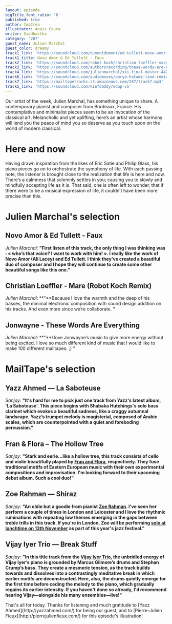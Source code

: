 ```yaml
---
layout: episode
bigTitle_font_ratio: '6'
published: true
author: ImaCrea
illustrator: Anais Caura
writer: Siddhartha
category: '287'
guest_name: Julien Marchal
guest_color: dreamy
track1_link: 'https://soundcloud.com/dumontdumont/ed-tullett-novo-amor-faux'
track1_title: Novo Amor & Ed Tullett - Faux
track2_link: 'https://soundcloud.com/robot-koch/christian-loeffler-mare-robot-koch-remix-1'
track3_link: 'https://soundcloud.com/authorsrecording/these-words-are-everything'
track4_link: 'https://soundcloud.com/julienmarchal/xxi-final-master-4424'
track6_link: 'https://soundcloud.com/audiomoves/porya-hatami-land-remixed-snow'
track7_link: 'https://mailtapetracks.s3.amazonaws.com/287/track7.mp3'
track5_link: 'https://soundcloud.com/kiefdaddy/wdup-v5'
---
```

<p id="introduction">Our artist of the week, Julien Marchal, has something unique to share. A contemporary pianist and composer from Bordeaux, France. His contemplative and minimalist pieces seem to be an invocation of the classical art. Melancholic and yet uplifting, here’s an artist whose harmony will lend you the peace of mind you so deserve as you touch upon on the world of modern classical. 
</p>

# Here and now

Having drawn inspiration from the likes of Eric Satie and Philip Glass, his piano pieces go on to orchestrate the symphony of life. With each passing note, the listener is brought close to the realization that life is here and now. There’s a calmness that solemnly settles in you; causing you to slowly and mindfully accepting life as it is. That said, one is often left to wonder, that if there were to be a musical expression of life, it couldn’t have been more precise than this. 



# Julien Marchal's selection

## Novo Amor & Ed Tullett - Faux
_Julien Marchal_: **"**First listen of this track, the only thing I was thinking was : « who’s that voice? I want to work with him! ». I really like the work of Novo Amor (Ali Lacey) and Ed Tullett. I think they’ve created a beautiful duo of composer and I hope they will continue to create some other beautiful songs like this one.**"**

##  Christian Loeffler - Mare (Robot Koch Remix) 
_Julien Marchal_: **"**Because I love the warmth and the deep of his basses, the minimal electronic composition with sound design addition on his tracks. And even more since we’re collaborate. **"**

## Jonwayne - These Words Are Everything
_Julien Marchal_: **"**I love Jonwayne’s music to give more energy without being excited. I love so much different kind of music that I would like to make 100 different mailtapes. ;) **"**


# MailTape's selection

## Yazz Ahmed — La Saboteuse
_Sanjay_: **"**It's hard for me to pick just one track from Yazz's latest album, 'La Saboteuse'. This piece begins with Shabaka Hutchings's solo bass clarinet which evokes a beautiful sadness, like a craggy autumnal landscape. Yazz’s trumpet melody is magisterial, composed of Arabic scales, which are counterpointed with a quiet and foreboding percussion.**"**

## Fran & Flora – The Hollow Tree
_Sanjay_: **"**Stark and eerie...like a hollow tree, this track consists of cello and violin beautifully played by [Fran and Flora](https://www.franandflora.com/), respectively. They fuse traditional motifs of Eastern European music with their own experimental compositions and improvisation. I'm looking forward to their upcoming debut album. Such a cool duo!**"**

## Zoe Rahman — Shiraz
_Sanjay_: **"**An oldie but a goodie from pianist [Zoe Rahman](http://www.zoerahman.com/). I've seen her perform a couple of times in London and Leicester and I love the rhythmic ruminations with repeating low themes emerging in the gaps between treble trills in this track. If you're in London, Zoe will be performing [solo at lunchtime on 13th November](https://www.pizzaexpresslive.com/whats-on/zoe-rahman) as part of this year's jazz festival.**"**

## Vijay Iyer Trio — Break Stuff
_Sanjay_: **"**In this title track from the [Vijay Iyer Trio](http://vijay-iyer.com/), the unbridled energy of Vijay Iyer’s piano is grounded by Marcus Gilmore’s drums and Stephan Crump’s bass. They create a mesmeric tension, as the track builds towards and dissolves into a contrastingly meditative break in which earlier motifs are deconstructed. Here, also, the drums quietly emerge for the first time before ceding the melody to the piano, which gradually regains its earlier intensity. If you haven't done so already, I'd recommend hearing Vijay—alongside his many ensembles—live!**"**

<p id="outroduction">That's all for today. Thanks for listening and much gratitude to [Yazz Ahmed](http://yazzahmed.com/) for being our guest, and to [Pierre-Julien Fieux](http://pierrejulienfieux.com/) for this episode's illustration!</p>

